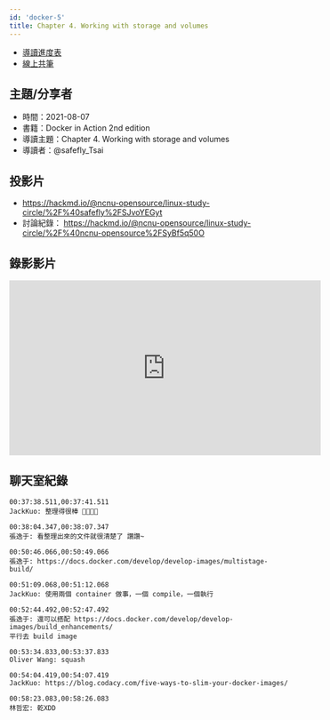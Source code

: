```yaml
---
id: 'docker-5'
title: Chapter 4. Working with storage and volumes
---
```


- [導讀進度表](https://docs.google.com/spreadsheets/d/1xjz22UDz_vKW92dJpnGysNCtFiSCYz_wbkHD4B1EQ-0/edit#gid=1726791362)
- [線上共筆](https://hackmd.io/@ncnu-opensource/linux-study-circle/)

## 主題/分享者

- 時間：2021-08-07
- 書籍：Docker in Action 2nd edition
- 導讀主題：Chapter 4. Working with storage and volumes
- 導讀者：@safefly_Tsai

## 投影片

- https://hackmd.io/@ncnu-opensource/linux-study-circle/%2F%40safefly%2FSJvoYEGyt
- 討論紀錄： https://hackmd.io/@ncnu-opensource/linux-study-circle/%2F%40ncnu-opensource%2FSyBf5q50O

## 錄影影片

<iframe width="560" height="315" src="https://www.youtube.com/embed/kwyIYh39vaY" title="YouTube video player" frameborder="0" allow="accelerometer; autoplay; clipboard-write; encrypted-media; gyroscope; picture-in-picture" allowfullscreen></iframe>

## 聊天室紀錄

```
00:37:38.511,00:37:41.511
JackKuo: 整理得很棒 👏👏👏👏

00:38:04.347,00:38:07.347
張逸于: 看整理出來的文件就很清楚了 讚讚~

00:50:46.066,00:50:49.066
張逸于: https://docs.docker.com/develop/develop-images/multistage-build/

00:51:09.068,00:51:12.068
JackKuo: 使用兩個 container 做事，一個 compile，一個執行

00:52:44.492,00:52:47.492
張逸于: 還可以搭配 https://docs.docker.com/develop/develop-images/build_enhancements/
平行去 build image

00:53:34.833,00:53:37.833
Oliver Wang: squash

00:54:04.419,00:54:07.419
JackKuo: https://blog.codacy.com/five-ways-to-slim-your-docker-images/

00:58:23.083,00:58:26.083
林哲宏: 乾XDD
```

